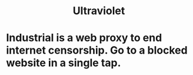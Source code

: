 
<h1 align="center">Ultraviolet</h1>
<h1 align="left">Industrial is a web proxy to end internet censorship. Go to a blocked website in a single tap.
